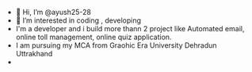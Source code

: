 - 👋 Hi, I’m @ayush25-28
- 👀 I’m interested in coding , developing
- I'm a developer and i build more thann 2 project like Automated email, online toll management, online quiz application.
-  I am pursuing my MCA from Graohic Era University Dehradun Uttrakhand
-  
<!---
ayush25-28/ayush25-28 is a ✨ special ✨ repository because its `README.md` (this file) appears on your GitHub profile.
You can click the Preview link to take a look at your changes.
--->
